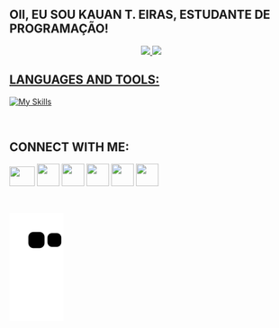 ## OII, EU SOU KAUAN T. EIRAS, ESTUDANTE DE PROGRAMAÇÃO!
<div align="center">
  <a href="https://github.com/kauaneiras">
  <img height="150em" src="https://github-readme-stats.vercel.app/api?username=kauaneiras&show_icons=true&theme=merko&include_all_commits=true&count_private=true"/>
  <img height="150em" src="https://github-readme-stats.vercel.app/api/top-langs/?username=kauaneiras&layout=compact&langs_count=7&theme=merko"/>
</div>
  
  
## LANGUAGES AND TOOLS:

  [![My Skills](https://skills.thijs.gg/icons?i=html,css,javascript,java,styledcomponents,react,python,C,photoshop&theme=light)](https://skills.thijs.gg)
  
   <div style="display: inline_block"><br>
</div>
  
  
## CONNECT WITH ME:
<div> 
  
  <a href="https://www.youtube.com/channel/UCTtLgcVavRMt8vKTznn_ySg" target="_blank"><img height="35" width="45" src="https://imagepng.org/wp-content/uploads/2017/09/youtube-play-icone.png" target="_blank"></a>
  <a href="https://www.instagram.com/kauaneiras/" target="_blank"><img height="40" width="40" src="https://imagensemoldes.com.br/wp-content/uploads/2020/04/%C3%8Dcone-Instagram-PNG-1024x1024.png" target="_blank"></a>
 	<a href="https://www.twitch.tv/kauaneiras" target="_blank"><img height="40" width="40" src="https://www.freeiconspng.com/uploads/transparent-background-twitch-logo-png-16.png" target="_blank"></a>
  <a href = "https://open.spotify.com/user/12173727198?si=0ca1555a79a14b93"><img height="40" width="40" src="https://cdn.icon-icons.com/icons2/836/PNG/512/Spotify_icon-icons.com_66783.png" target="_blank"></a>
  <a href = "mailto:kauante@hotmail.com"><img height="40" width="40" src="https://cdn-icons-png.flaticon.com/512/732/732223.png" target="_blank"></a>
  <a href="https://www.linkedin.com/in/kauan-de-torres-eiras-9a9563171/" target="_blank"><img height="40" width="40" src="https://cdn-icons-png.flaticon.com/512/174/174857.png" target="_blank"></a> 
  <div style="display: inline_block"><br>
 
  ![Snake animation](https://github.com/rafaballerini/rafaballerini/blob/output/github-contribution-grid-snake.svg)
 
</div>
